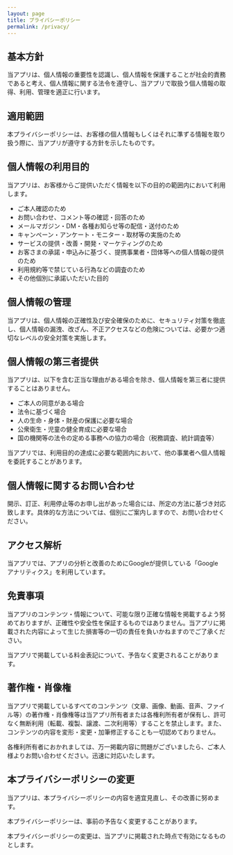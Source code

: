 ```yaml
---
layout: page
title: プライバシーポリシー
permalink: /privacy/
---
```



## 基本方針

当アプリは、個人情報の重要性を認識し、個人情報を保護することが社会的責務であると考え、個人情報に関する法令を遵守し、当アプリで取扱う個人情報の取得、利用、管理を適正に行います。

## 適用範囲

本プライバシーポリシーは、お客様の個人情報もしくはそれに準ずる情報を取り扱う際に、当アプリが遵守する方針を示したものです。

## 個人情報の利用目的

当アプリは、お客様からご提供いただく情報を以下の目的の範囲内において利用します。

- ご本人確認のため
- お問い合わせ、コメント等の確認・回答のため
- メールマガジン・DM・各種お知らせ等の配信・送付のため
- キャンペーン・アンケート・モニター・取材等の実施のため
- サービスの提供・改善・開発・マーケティングのため
- お客さまの承諾・申込みに基づく、提携事業者・団体等への個人情報の提供のため
- 利用規約等で禁じている行為などの調査のため
- その他個別に承諾いただいた目的

## 個人情報の管理

当アプリは、個人情報の正確性及び安全確保のために、セキュリティ対策を徹底し、個人情報の漏洩、改ざん、不正アクセスなどの危険については、必要かつ適切なレベルの安全対策を実施します。

## 個人情報の第三者提供

当アプリは、以下を含む正当な理由がある場合を除き、個人情報を第三者に提供することはありません。

- ご本人の同意がある場合
- 法令に基づく場合
- 人の生命・身体・財産の保護に必要な場合
- 公衆衛生・児童の健全育成に必要な場合
- 国の機関等の法令の定める事務への協力の場合（税務調査、統計調査等）

当アプリでは、利用目的の達成に必要な範囲内において、他の事業者へ個人情報を委託することがあります。

## 個人情報に関するお問い合わせ

開示、訂正、利用停止等のお申し出があった場合には、所定の方法に基づき対応致します。具体的な方法については、個別にご案内しますので、お問い合わせください。

## アクセス解析

当アプリでは、アプリの分析と改善のためにGoogleが提供している「Google アナリティクス」を利用しています。

## 免責事項

当アプリのコンテンツ・情報について、可能な限り正確な情報を掲載するよう努めておりますが、正確性や安全性を保証するものではありません。当アプリに掲載された内容によって生じた損害等の一切の責任を負いかねますのでご了承ください。

当アプリで掲載している料金表記について、予告なく変更されることがあります。

## 著作権・肖像権

当アプリで掲載しているすべてのコンテンツ（文章、画像、動画、音声、ファイル等）の著作権・肖像権等は当アプリ所有者または各権利所有者が保有し、許可なく無断利用（転載、複製、譲渡、二次利用等）することを禁止します。また、コンテンツの内容を変形・変更・加筆修正することも一切認めておりません。

各権利所有者におかれましては、万一掲載内容に問題がございましたら、ご本人様よりお問い合わせください。迅速に対応いたします。

## 本プライバシーポリシーの変更

当アプリは、本プライバシーポリシーの内容を適宜見直し、その改善に努めます。

本プライバシーポリシーは、事前の予告なく変更することがあります。

本プライバシーポリシーの変更は、当アプリに掲載された時点で有効になるものとします。

